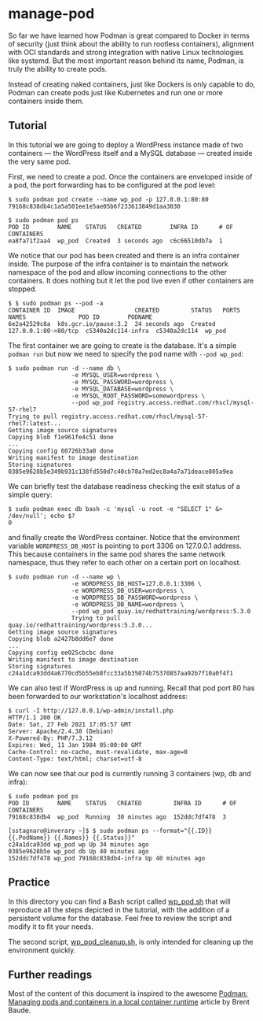 # manage-pod

So far we have learned how Podman is great compared to Docker in terms of security (just think about the ability to run rootless containers), alignment with OCI standards and strong integration with native Linux technologies like systemd. But the most important reason behind its name, Podman, is truly the ability to create pods.

Instead of creating naked containers, just like Dockers is only capable to do, Podman can create pods just like Kubernetes and run one or more containers inside them.

## Tutorial

In this tutorial we are going to deploy a WordPress instance made of two containers — the WordPress itself and a MySQL database — created inside the very same pod. 

First, we need to create a pod. Once the containers are enveloped inside of a pod, the port forwarding has to be configured at the pod level:

```
$ sudo podman pod create --name wp_pod -p 127.0.0.1:80:80
79168c838db4c1a5a501ee1e5ae05b6f233613849d1aa3030
```

```
$ sudo podman pod ps
POD ID        NAME    STATUS   CREATED        INFRA ID      # OF CONTAINERS
ea8fa71f2aa4  wp_pod  Created  3 seconds ago  c6c66510db7a  1
```

We notice that our pod has been created and there is an infra container inside. The purpose of the infra container is to maintain the network namespace of the pod and allow incoming connections to the other containers. It does nothing but it let the pod live even if other containers are stopped. 

```
$ $ sudo podman ps --pod -a
CONTAINER ID  IMAGE                 CREATED         STATUS   PORTS                 NAMES               POD ID        PODNAME
6e2a42529c8a  k8s.gcr.io/pause:3.2  24 seconds ago  Created  127.0.0.1:80->80/tcp  c5340a2dc114-infra  c5340a2dc114  wp_pod
```

The first container we are going to create is the database. It's a simple `podman run` but now we need to specify the pod name with `--pod wp_pod`:

```
$ sudo podman run -d --name db \
                  -e MYSQL_USER=wordpress \
                  -e MYSQL_PASSWORD=wordpress \
                  -e MYSQL_DATABASE=wordpress \
                  -e MYSQL_ROOT_PASSWORD=somewordpress \
                  --pod wp_pod registry.access.redhat.com/rhscl/mysql-57-rhel7
Trying to pull registry.access.redhat.com/rhscl/mysql-57-rhel7:latest...
Getting image source signatures
Copying blob f1e961fe4c51 done  
...  
Copying config 60726b33a0 done  
Writing manifest to image destination
Storing signatures
0385e9628b5e349b931c138fd550d7c40cb78a7ed2ec8a4a7a71deace805a9ea
```
We can briefly test the database readiness checking the exit status of a simple query:
```
$ sudo podman exec db bash -c 'mysql -u root -e "SELECT 1" &> /dev/null'; echo $?
0
```
and finally create the WordPress container. Notice that the environment variable `WORDPRESS_DB_HOST` is pointing to port 3306 on 127.0.0.1 address. This because containers in the same pod shares the same network namespace, thus they refer to each other on a certain port on localhost. 

```
$ sudo podman run -d --name wp \
                  -e WORDPRESS_DB_HOST=127.0.0.1:3306 \
                  -e WORDPRESS_DB_USER=wordpress \
                  -e WORDPRESS_DB_PASSWORD=wordpress \
                  -e WORDPRESS_DB_NAME=wordpress \
                  --pod wp_pod quay.io/redhattraining/wordpress:5.3.0
                  Trying to pull quay.io/redhattraining/wordpress:5.3.0...
Getting image source signatures
Copying blob a2427b8dd6e7 done  
...  
Copying config ee025cbcbc done  
Writing manifest to image destination
Storing signatures
c24a1dca93dd4a6770cd5b55eb8fcc33a5b35074b75370857aa92b7f10a0f4f1

```

We can also test if WordPress is up and running. Recall that pod port 80 has been forwarded to our workstation's localhost address:

```
$ curl -I http://127.0.0.1/wp-admin/install.php
HTTP/1.1 200 OK
Date: Sat, 27 Feb 2021 17:05:57 GMT
Server: Apache/2.4.38 (Debian)
X-Powered-By: PHP/7.3.12
Expires: Wed, 11 Jan 1984 05:00:00 GMT
Cache-Control: no-cache, must-revalidate, max-age=0
Content-Type: text/html; charset=utf-8
```

We can now see that our pod is currently running 3 containers (wp, db and infra):

```
$ sudo podman pod ps
POD ID        NAME    STATUS   CREATED         INFRA ID      # OF CONTAINERS
79168c838db4  wp_pod  Running  30 minutes ago  152ddc7df478  3
```
```
[sstagnaro@inverary ~]$ $ sudo podman ps --format="{{.ID}} {{.PodName}} {{.Names}} {{.Status}}"
c24a1dca93dd wp_pod wp Up 34 minutes ago 
0385e9628b5e wp_pod db Up 40 minutes ago 
152ddc7df478 wp_pod 79168c838db4-infra Up 40 minutes ago
```

## Practice

In this directory you can find a Bash script called [wp_pod.sh](./wp_pod.sh) that will reproduce all the steps depicted in the tutorial, with the addition of a persistent volume for the database. Feel free to review the script and modify it to fit your needs.

The second script, [wp_pod_cleanup.sh](./wp_pod_cleanup.sh), is only intended for cleaning up the environment quickly.

## Further readings

Most of the content of this document is inspired to the awesome [Podman: Managing pods and containers in a local container runtime](https://developers.redhat.com/blog/2019/01/15/podman-managing-containers-pods/) article by Brent Baude. 

